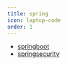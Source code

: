 ```yaml
---
title: spring
icon: laptop-code
order: 1
---
```


- [springboot](./springboot/README.md)
- [springsecurity](./springsecurity/README.md)